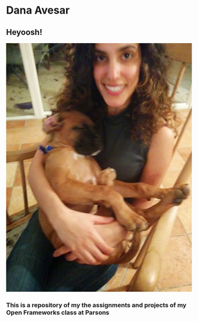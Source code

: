 # Dana Avesar
## Heyoosh!

![image](picofme.jpg)

### This is a repository of my the  assignments and projects of my Open Frameworks class at Parsons

